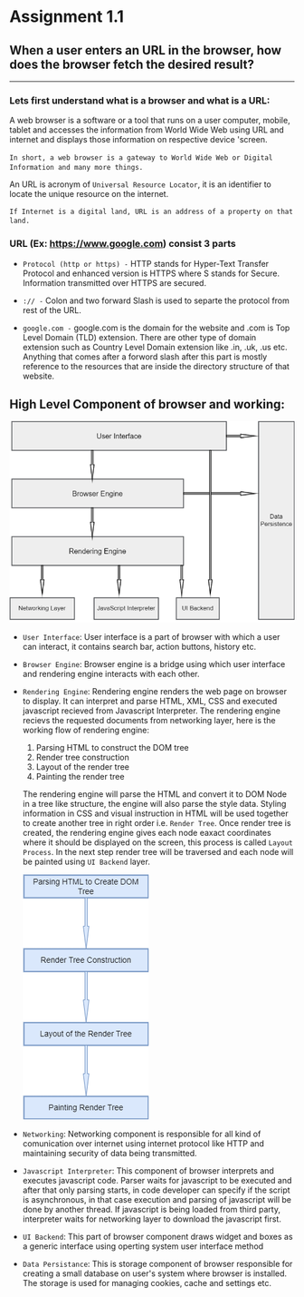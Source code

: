 # Assignment 1.1

## When a user enters an URL in the browser, how does the browser fetch the desired result?

---

### Lets first understand what is a browser and what is a URL:

A web browser is a software or a tool that runs on a user computer, mobile, tablet and accesses the information from World Wide Web using URL and internet and displays those information on respective device 'screen.

`In short, a web browser is a gateway to World Wide Web or Digital Information and many more things.` 

An URL is acronym of `Universal Resource Locator`, it is an identifier to locate the unique resource on the internet.

    If Internet is a digital land, URL is an address of a property on that land.

### URL (Ex: https://www.google.com) consist 3 parts
- `Protocol (http or https) -` HTTP stands for Hyper-Text Transfer Protocol and enhanced version is HTTPS where S stands for Secure. Information transmitted over HTTPS are secured.

- `:// -` Colon and two forward Slash is used to separte the protocol from rest of the URL.

- `google.com -` google.com is the domain for the website and .com is Top Level Domain (TLD) extension. There are other type of domain extension such as Country Level Domain extension like .in, .uk, .us etc. Anything that comes after a forword slash after this part is mostly reference to the resources that are inside the directory structure of that website.


## High Level Component of browser and working:


![Browser Component](./images/browserComponent.png)


- `User Interface`: User interface is a part of browser with which a user can interact, it contains search bar, action buttons, history etc.

- `Browser Engine`: Browser engine is a bridge using which user interface and rendering engine interacts with each other.

- `Rendering Engine`: Rendering engine renders the web page on browser to display. It can interpret and parse HTML, XML, CSS and executed javascript recieved from Javascript Interpreter.
The rendering engine recievs the requested documents from networking layer, here is the working flow of rendering engine:

    1. Parsing HTML to construct the DOM tree
    2. Render tree construction
    3. Layout of the render tree
    4. Painting the render tree

    The rendering engine will parse the HTML and convert it to DOM Node in a tree like structure, the engine will also parse the style data. Styling information in CSS and visual instruction in HTML will be used together to create another tree in right order i.e. `Render Tree`.
    Once render tree is created, the rendering engine gives each node eaxact coordinates where it should be displayed on the screen, this process is called `Layout Process`. In the next step render tree will be traversed and each node will be painted using `UI Backend` layer.

    ![render-flow](./images/renderTreeFlow.png)


- `Networking`: Networking component is responsible for all kind of comunication over internet using internet protocol like HTTP and maintaining security of data being transmitted.

- `Javascript Interpreter`: This component of browser interprets and executes javascript code. Parser waits for javascript to be executed and after that only parsing starts, in code developer can specify if the script is asynchronous, in that case execution and parsing of javascript will be done by another thread. If javascript is being loaded from third party, interpreter waits for networking layer to download the javascript first.

- `UI Backend`: This part of browser component draws widget and boxes as a generic interface using operting system user interface method

- `Data Persistance`: This is storage component of browser responsible for creating a small database on user's system where browser is installed. The storage is used for managing cookies, cache and settings etc.




